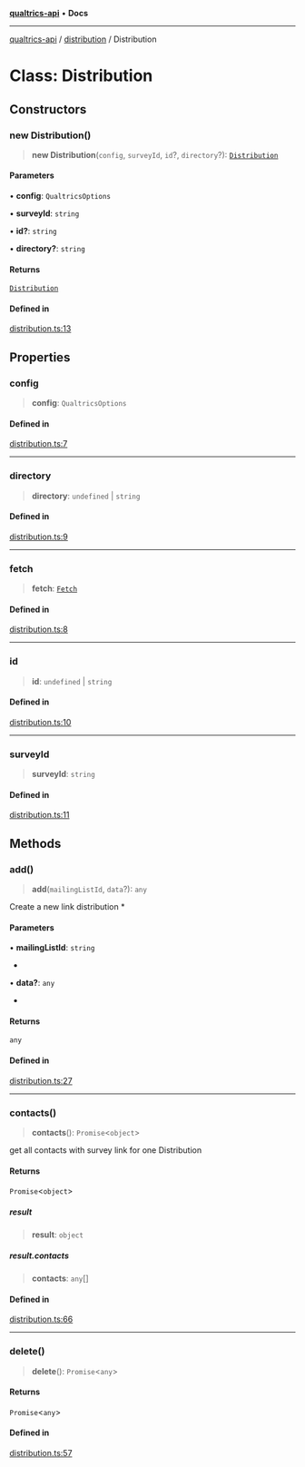 [**qualtrics-api**](../../README.md) • **Docs**

***

[qualtrics-api](../../modules.md) / [distribution](../README.md) / Distribution

# Class: Distribution

## Constructors

### new Distribution()

> **new Distribution**(`config`, `surveyId`, `id`?, `directory`?): [`Distribution`](Distribution.md)

#### Parameters

• **config**: `QualtricsOptions`

• **surveyId**: `string`

• **id?**: `string`

• **directory?**: `string`

#### Returns

[`Distribution`](Distribution.md)

#### Defined in

[distribution.ts:13](https://github.com/Miramac/node-qualtrics-api/blob/5890b9dbf6c7781386acd8091ac08d947416f0d2/lib/distribution.ts#L13)

## Properties

### config

> **config**: `QualtricsOptions`

#### Defined in

[distribution.ts:7](https://github.com/Miramac/node-qualtrics-api/blob/5890b9dbf6c7781386acd8091ac08d947416f0d2/lib/distribution.ts#L7)

***

### directory

> **directory**: `undefined` \| `string`

#### Defined in

[distribution.ts:9](https://github.com/Miramac/node-qualtrics-api/blob/5890b9dbf6c7781386acd8091ac08d947416f0d2/lib/distribution.ts#L9)

***

### fetch

> **fetch**: [`Fetch`](../../fetch/classes/Fetch.md)

#### Defined in

[distribution.ts:8](https://github.com/Miramac/node-qualtrics-api/blob/5890b9dbf6c7781386acd8091ac08d947416f0d2/lib/distribution.ts#L8)

***

### id

> **id**: `undefined` \| `string`

#### Defined in

[distribution.ts:10](https://github.com/Miramac/node-qualtrics-api/blob/5890b9dbf6c7781386acd8091ac08d947416f0d2/lib/distribution.ts#L10)

***

### surveyId

> **surveyId**: `string`

#### Defined in

[distribution.ts:11](https://github.com/Miramac/node-qualtrics-api/blob/5890b9dbf6c7781386acd8091ac08d947416f0d2/lib/distribution.ts#L11)

## Methods

### add()

> **add**(`mailingListId`, `data`?): `any`

Create a new link distribution
  *

#### Parameters

• **mailingListId**: `string`

*

• **data?**: `any`

*

#### Returns

`any`

#### Defined in

[distribution.ts:27](https://github.com/Miramac/node-qualtrics-api/blob/5890b9dbf6c7781386acd8091ac08d947416f0d2/lib/distribution.ts#L27)

***

### contacts()

> **contacts**(): `Promise`\<`object`\>

get all contacts with survey link for one Distribution

#### Returns

`Promise`\<`object`\>

##### result

> **result**: `object`

##### result.contacts

> **contacts**: `any`[]

#### Defined in

[distribution.ts:66](https://github.com/Miramac/node-qualtrics-api/blob/5890b9dbf6c7781386acd8091ac08d947416f0d2/lib/distribution.ts#L66)

***

### delete()

> **delete**(): `Promise`\<`any`\>

#### Returns

`Promise`\<`any`\>

#### Defined in

[distribution.ts:57](https://github.com/Miramac/node-qualtrics-api/blob/5890b9dbf6c7781386acd8091ac08d947416f0d2/lib/distribution.ts#L57)
